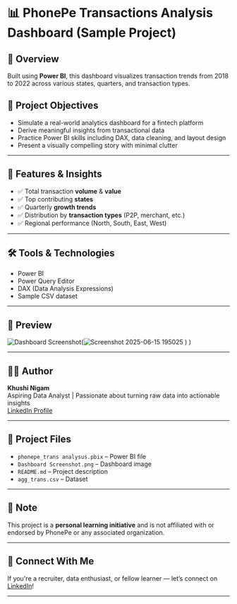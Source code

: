 # 📊 PhonePe Transactions Analysis Dashboard (Sample Project)

## 📝 Overview
Built using **Power BI**, this dashboard visualizes transaction trends from 2018 to 2022 across various states, quarters, and transaction types.


## 🎯 Project Objectives

- Simulate a real-world analytics dashboard for a fintech platform
- Derive meaningful insights from transactional data
- Practice Power BI skills including DAX, data cleaning, and layout design
- Present a visually compelling story with minimal clutter

---

## 📌 Features & Insights

- ✅ Total transaction **volume** & **value**
- ✅ Top contributing **states**
- ✅ Quarterly **growth trends**
- ✅ Distribution by **transaction types** (P2P, merchant, etc.)
- ✅ Regional performance (North, South, East, West)

---

## 🛠 Tools & Technologies

- Power BI
- Power Query Editor
- DAX (Data Analysis Expressions)
- Sample CSV dataset

---

## 📸 Preview

![Dashboard Screenshot](![image])(![Screenshot 2025-06-15 195025](https://github.com/user-attachments/assets/ac1e2010-8f0b-4867-b8a2-84bf6ed5a10c)
)
)

---

## 👩‍💻 Author

**Khushi Nigam**  
Aspiring Data Analyst | Passionate about turning raw data into actionable insights  
[LinkedIn Profile](https://www.linkedin.com/in/khushinigam7/)

---

## 📁 Project Files

- `phonepe_trans analysus.pbix` – Power BI file  
- `Dashboard Screenshot.png` – Dashboard image  
- `README.md` – Project description  
- `agg_trans.csv` – Dataset

---

## 📌 Note

This project is a **personal learning initiative** and is not affiliated with or endorsed by PhonePe or any associated organization.

---

## 🔗 Connect With Me

If you're a recruiter, data enthusiast, or fellow learner — let’s connect on [LinkedIn](https://www.linkedin.com/in/khushinigam7/)!

---

